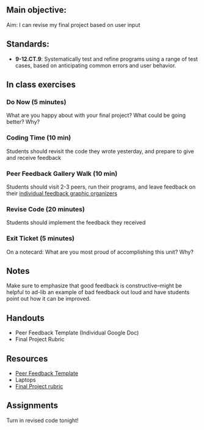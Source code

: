 ## Main objective:
Aim: I can revise my final project based on user input

## Standards:
+ **9-12.CT.9**: Systematically test and refine programs using a range of test cases, based on anticipating common errors and user behavior.

## In class exercises

### Do Now (5 minutes)
What are you happy about with your final project? What could be going better? Why?

### Coding Time (10 min)
Students should revisit the code they wrote yesterday, and prepare to give and receive feedback

### Peer Feedback Gallery Walk (10 min)
Students should visit 2-3 peers, run their programs, and leave feedback on their [individual feedback graphic organizers](https://docs.google.com/document/d/1uRuAEBR2cC578Ml_X1SHZ4ZNkHOKfyGC2QIiBHrtxbU/edit)

### Revise Code (20 minutes)
Students should implement the feedback they received

### Exit Ticket (5 minutes)
On a notecard: What are you most proud of accomplishing this unit? Why?

## Notes
Make sure to emphasize that good feedback is constructive–might be helpful to ad-lib an example of bad feedback out loud and have students point out how it can be improved.

## Handouts
+ Peer Feedback Template (Individual Google Doc)
+ Final Project Rubric

## Resources
+ [Peer Feedback Template](https://docs.google.com/document/d/1uRuAEBR2cC578Ml_X1SHZ4ZNkHOKfyGC2QIiBHrtxbU/edit)
+ Laptops
+ [Final Project rubric](https://docs.google.com/document/d/1PaaqwFY_TClZVZPNMuvi15oMC2DFODknfyMgQcItmrQ/edit?usp=sharing)

## Assignments
Turn in revised code tonight!

